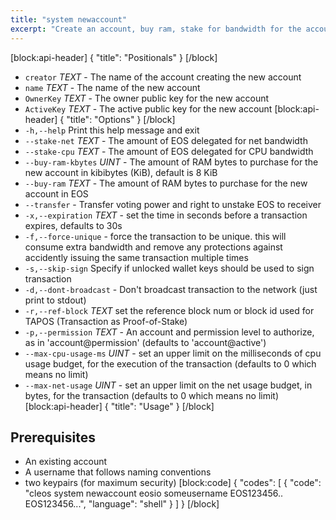 ```yaml
---
title: "system newaccount"
excerpt: "Create an account, buy ram, stake for bandwidth for the account"
---
```

[block:api-header]
{
  "title": "Positionals"
}
[/block]
- `creator` _TEXT_  - The name of the account creating the new account
- `name` _TEXT_  - The name of the new account
- `OwnerKey` _TEXT_  - The owner public key for the new account
- `ActiveKey` _TEXT_  - The active public key for the new account
[block:api-header]
{
  "title": "Options"
}
[/block]
- `-h,--help` Print this help message and exit
- `--stake-net` _TEXT_ - The amount of EOS delegated for net bandwidth
- `--stake-cpu` _TEXT_  - The amount of EOS delegated for CPU bandwidth
- `--buy-ram-kbytes` _UINT_ - The amount of RAM bytes to purchase for the new account in kibibytes (KiB), default is 8 KiB
- `--buy-ram` _TEXT_ - The amount of RAM bytes to purchase for the new account in EOS
- `--transfer` - Transfer voting power and right to unstake EOS to receiver
- `-x,--expiration` _TEXT_ - set the time in seconds before a transaction expires, defaults to 30s
- `-f,--force-unique` - force the transaction to be unique. this will consume extra bandwidth and remove any protections against accidently issuing the same transaction multiple times
- `-s,--skip-sign` Specify if unlocked wallet keys should be used to sign transaction
- `-d,--dont-broadcast` - Don't broadcast transaction to the network (just print to stdout)
- `-r,--ref-block` _TEXT_         set the reference block num or block id used for TAPOS (Transaction as Proof-of-Stake)
- `-p,--permission`  _TEXT_ - An account and permission level to authorize, as in 'account@permission' (defaults to 'account@active')
- `--max-cpu-usage-ms` _UINT_ - set an upper limit on the milliseconds of cpu usage budget, for the execution of the transaction (defaults to 0 which means no limit)
- `--max-net-usage` _UINT_ - set an upper limit on the net usage budget, in bytes, for the transaction (defaults to 0 which means no limit)
[block:api-header]
{
  "title": "Usage"
}
[/block]
## Prerequisites
- An existing account
- A username that follows naming conventions
- two keypairs (for maximum security) 
[block:code]
{
  "codes": [
    {
      "code": "cleos system newaccount eosio someusername EOS123456.. EOS123456...",
      "language": "shell"
    }
  ]
}
[/block]